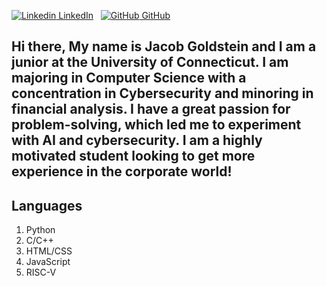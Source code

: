 [![Linkedin](https://i.stack.imgur.com/gVE0j.png) LinkedIn](https://www.linkedin.com/in/jacob-goldstein-99a11b264/)
&nbsp;
[![GitHub](https://i.stack.imgur.com/tskMh.png) GitHub](https://github.com/)

## Hi there, My name is Jacob Goldstein and I am a junior at the University of Connecticut. I am majoring in Computer Science with a concentration in Cybersecurity and minoring in financial analysis. I have a great passion for problem-solving, which led me to experiment with AI and cybersecurity. I am a highly motivated student looking to get more experience in the corporate world!

## Languages
1. Python
2. C/C++
3. HTML/CSS
4. JavaScript
5. RISC-V




<!--
**jeobmg24/jeobmg24** is a ✨ _special_ ✨ repository because its `README.md` (this file) appears on your GitHub profile.

Here are some ideas to get you started:

- 🔭 I’m currently working on ...
- 🌱 I’m currently learning ...
- 👯 I’m looking to collaborate on ...
- 🤔 I’m looking for help with ...
- 💬 Ask me about ...
- 📫 How to reach me: ...
- 😄 Pronouns: ...
- ⚡ Fun fact: ...
-->
